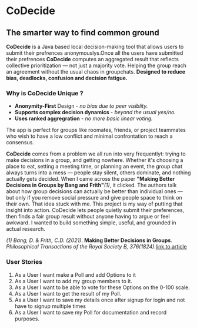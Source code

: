# CoDecide

## The smarter way to find common ground

**CoDecide** is a Java based local decision-making tool that allows users to submit their prefrences anonymouslys.Once all the users have submitted their prefrences **CoDecide** computes an aggregated result that reflects collective prioritization — not just a majority vote. Helping the group reach an agreement without the usual chaos in groupchats. **Designed to reduce bias, deadlocks, confusion and decision fatigue.**

### Why is **CoDecide** Unique ?

- **Anonymity-First** Design - *no bias due to peer visiblity.*
- **Supports complex decision dynamics** - *beyond the usual yes/no.*
- **Uses ranked aggregration** - *no more basic linear voting.*

The app is perfect for groups like roomates, friends, or project teammates who wish to have a low conflict and minimal confrontation to reach a consensus.

**CoDecide** comes from a problem we all run into very frequentlyt: trying to make decisions in a group, and getting nowhere. Whether it's choosing a place to eat, setting a meeting time, or planning an event, the group chat always turns into a mess — people stay silent, others dominate, and nothing actually gets decided. When I came across the paper **"Making Better Decisions in Groups by Bang and Frith"***(1)*, it clicked. The authors talk about how group decisions can actually be better than individual ones — but only if you remove social pressure and give people space to think on their own. That idea stuck with me.
This project is my way of putting that insight into action. CoDecide lets people quietly submit their preferences, then finds a fair group result without anyone having to argue or feel awkward. I wanted to build something simple, useful, and grounded in actual research.

*(1)* *Bang, D. & Frith, C.D. (2021)*. **Making Better Decisions in Groups**. *Philosophical Transactions of the Royal Society B, 376(1824).*[link to article](https://royalsocietypublishing.org/doi/10.1098/rsos.170193)

### User Stories

1. As a User I want make a Poll and add Options to it
2. As a User I want to add my group members to it.
3. As a User I want to be able to vote for these Options on the 0-100 scale.
4. As a User I want to get the result of my Poll.
5. As a User I want to save my details once after signup for login and not have to signup multiple times
6. As a User I want to save my Poll for documentation and record purposes.
